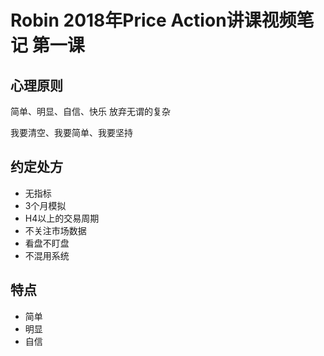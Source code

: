 # Robin 2018年Price Action讲课视频笔记 第一课

## 心理原则

简单、明显、自信、快乐
放弃无谓的复杂

我要清空、我要简单、我要坚持

## 约定处方

* 无指标
* 3个月模拟
* H4以上的交易周期
* 不关注市场数据
* 看盘不盯盘
* 不混用系统

## 特点

* 简单
* 明显
* 自信
